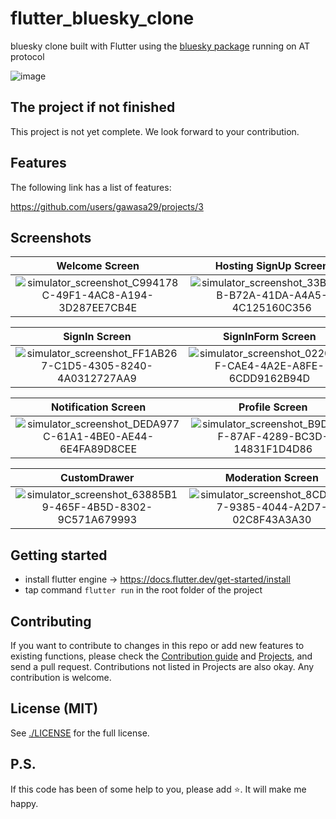 # flutter_bluesky_clone

bluesky clone built with Flutter using the [bluesky package](https://pub.dev/packages/bluesky) running on AT protocol

![image](https://github.com/gawasa29/flutter_bluesky_clone/assets/61944230/4d35208d-f9f7-4692-8808-68d66faef481)

## The project if not finished

This project is not yet complete. We look forward to your contribution.

## Features

The following link has a list of features:

https://github.com/users/gawasa29/projects/3

## Screenshots

 Welcome Screen            | Hosting SignUp Screen     | SignUp Screen             | HandleNameEntry Screen
:-------------------------:|:-------------------------:|:-------------------------:|:-------------------------:
![simulator_screenshot_C994178C-49F1-4AC8-A194-3D287EE7CB4E](https://github.com/gawasa29/flutter_bluesky_clone/assets/61944230/ac968d33-6bdb-45e5-8e0d-c552c1619e03)|![simulator_screenshot_33B4A1EB-B72A-41DA-A4A5-4C125160C356](https://github.com/gawasa29/flutter_bluesky_clone/assets/61944230/43c284e4-7af9-4deb-b34d-438885b06a41)|![simulator_screenshot_15CF4375-D9DB-4E45-BB18-7F81CF93B970](https://github.com/gawasa29/flutter_bluesky_clone/assets/61944230/4ea03645-e17e-4665-9727-721531a1b2b2)|![simulator_screenshot_C252FE9A-E601-4AAA-8BE2-D7BF8C0237E6](https://github.com/gawasa29/flutter_bluesky_clone/assets/61944230/e4f16986-9ffe-4051-8666-796ab4d70e92)

 SignIn Screen             | SignInForm Screen         | Home Screen               | Search Screen
:-------------------------:|:-------------------------:|:-------------------------:|:-------------------------:
![simulator_screenshot_FF1AB267-C1D5-4305-8240-4A0312727AA9](https://github.com/gawasa29/flutter_bluesky_clone/assets/61944230/2e1376f2-2cb2-4b55-8740-efe4516801bf)|![simulator_screenshot_0220BFAF-CAE4-4A2E-A8FE-6CDD9162B94D](https://github.com/gawasa29/flutter_bluesky_clone/assets/61944230/6bcbfa83-2096-4727-82f0-ced83881fd89)|![simulator_screenshot_C1A93379-6045-438D-8429-F94596FEB2F6](https://github.com/gawasa29/flutter_bluesky_clone/assets/61944230/ce4669b9-1cfe-4b69-97ee-18d7c6649eba)|![simulator_screenshot_3C1F0CC6-BF1D-4A81-A005-125BFE6F57F8](https://github.com/gawasa29/flutter_bluesky_clone/assets/61944230/d5bb2ac4-ddea-4dfb-bd72-f7ebcc0fabe3)

 Notification Screen       | Profile Screen            | EditProfile Screen        | ComposePost Screen
:-------------------------:|:-------------------------:|:-------------------------:|:-------------------------:
![simulator_screenshot_DEDA977C-61A1-4BE0-AE44-6E4FA89D8CEE](https://github.com/gawasa29/flutter_bluesky_clone/assets/61944230/b3a6a712-c984-4841-913f-ec839bfb6630)|![simulator_screenshot_B9D5299F-87AF-4289-BC3D-14831F1D4D86](https://github.com/gawasa29/flutter_bluesky_clone/assets/61944230/6adf3362-7e4b-4bd3-971a-4dc14889907a)|![simulator_screenshot_EBD0063E-3EFC-46A0-997F-1CBCD5CADCE5](https://github.com/gawasa29/flutter_bluesky_clone/assets/61944230/a66d41ea-5abf-40da-af7c-724927185100)|![simulator_screenshot_A78814E8-E85C-441C-A3D1-3758F88E14FD](https://github.com/gawasa29/flutter_bluesky_clone/assets/61944230/a160910d-89a7-48e1-bafe-e6dc2d44565f)

 CustomDrawer              | Moderation Screen         | Settings Screen               
:-------------------------:|:-------------------------:|:-------------------------:
![simulator_screenshot_63885B19-465F-4B5D-8302-9C571A679993](https://github.com/gawasa29/flutter_bluesky_clone/assets/61944230/8985c301-5aa8-4c21-85f4-d022279228c8)|![simulator_screenshot_8CD81DA7-9385-4044-A2D7-02C8F43A3A30](https://github.com/gawasa29/flutter_bluesky_clone/assets/61944230/165e5363-e15b-48a9-a82d-e3a6a31b127a)|![simulator_screenshot_0A20E8DA-1CEB-482C-832F-34255E3FFB5A](https://github.com/gawasa29/flutter_bluesky_clone/assets/61944230/2f031708-53d0-49b9-bf06-567880f796cd)









## Getting started

- install flutter engine -> https://docs.flutter.dev/get-started/install
- tap command `flutter run` in the root folder of the project

## Contributing

If you want to contribute to changes in this repo or add new features to existing functions, please check the [Contribution guide](https://github.com/gawasa29/flutter_bluesky_clone/blob/main/CONTRIBUTING.md)
and [Projects](https://github.com/users/gawasa29/projects/3/views/1), and send a pull request. Contributions not listed in Projects are also okay. Any contribution is welcome.

## License (MIT)

See [./LICENSE](./LICENSE) for the full license.

## P.S.

If this code has been of some help to you, please add ⭐️. It will make me happy.











